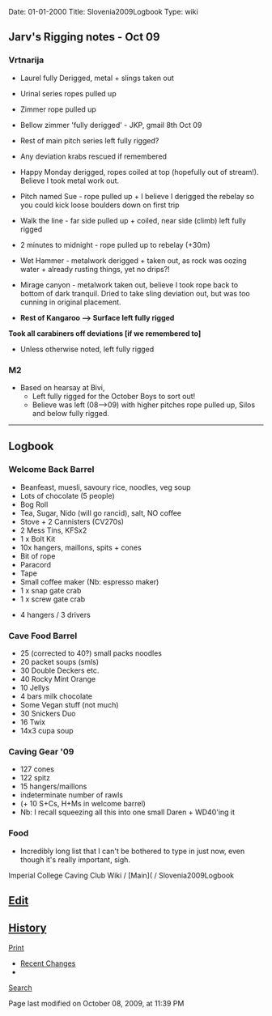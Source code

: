 Date: 01-01-2000
Title: Slovenia2009Logbook
Type: wiki



Jarv's Rigging notes - Oct 09
-----------------------------

### Vrtnarija

-   Laurel fully Derigged, metal + slings taken out
-   Urinal series ropes pulled up




-   Zimmer rope pulled up
-   Bellow zimmer 'fully derigged' - JKP, gmail 8th Oct 09




-   Rest of main pitch series left fully rigged?
-   Any deviation krabs rescued if remembered




-   Happy Monday derigged, ropes coiled at top (hopefully out
    of stream!). Believe I took metal work out.
-   Pitch named Sue - rope pulled up + I believe I derigged the rebelay
    so you could kick loose boulders down on first trip
-   Walk the line - far side pulled up + coiled, near side (climb) left
    fully rigged
-   2 minutes to midnight - rope pulled up to rebelay (+30m)
-   Wet Hammer - metalwork derigged + taken out, as rock was oozing
    water + already rusting things, yet no drips?!
-   Mirage canyon - metalwork taken out, believe I took rope back to
    bottom of dark tranquil. Dried to take sling deviation out, but was
    too cunning in original placement.
-   **Rest of Kangaroo --&gt; Surface left fully rigged**

**Took all carabiners off deviations \[if we remembered to\]**





-   Unless otherwise noted, left fully rigged





### M2

-   Based on hearsay at Bivi,
    -   Left fully rigged for the October Boys to sort out!
    -   Believe was left (08--&gt;09) with higher pitches rope pulled
        up, Silos and below fully rigged.





------------------------------------------------------------------------





Logbook
-------

### Welcome Back Barrel

-   Beanfeast, muesli, savoury rice, noodles, veg soup
-   Lots of chocolate (5 people)
-   Bog Roll
-   Tea, Sugar, Nido (will go rancid), salt, NO coffee
-   Stove + 2 Cannisters (CV270s)
-   2 Mess Tins, KFSx2
-   1 x Bolt Kit
-   10x hangers, maillons, spits + cones
-   Bit of rope
-   Paracord
-   Tape
-   Small coffee maker (Nb: espresso maker)
-   1 x snap gate crab
-   1 x screw gate crab

+ 4 hangers / 3 drivers





### Cave Food Barrel

-   25 (corrected to 40?) small packs noodles
-   20 packet soups (smls)
-   30 Double Deckers etc.
-   40 Rocky Mint Orange
-   10 Jellys
-   4 bars milk chocolate
-   Some Vegan stuff (not much)
-   30 Snickers Duo
-   16 Twix
-   14x3 cupa soup





### Caving Gear '09

-   127 cones
-   122 spitz
-   15 hangers/maillons
-   indeterminate number of rawls
-   (+ 10 S+Cs, H+Ms in welcome barrel)
-   Nb: I recall squeezing all this into one small Daren + WD40'ing it





### Food

-   Incredibly long list that I can't be bothered to type in just now,
    even though it's really important, sigh.







Imperial College Caving Club Wiki /
[Main]( /
Slovenia2009Logbook





[Edit](Slovenia2009Logbook?action=edit)
-
[History](Slovenia2009Logbook?action=diff)
-
[Print](Slovenia2009Logbook?action=print)
- [Recent
Changes](RecentChanges)
-
[Search](https://union.ic.ac.uk/rcc/caving/old/wiki/edit.php?n=Site.Search)





Page last modified on October 08, 2009, at 11:39 PM
